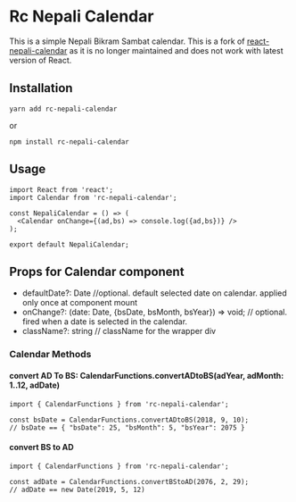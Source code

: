 # Rc Nepali Calendar

This is a simple Nepali Bikram Sambat calendar. This is a fork of [react-nepali-calendar](https://github.com/getaasciesh/React-Nepali-Calendar) as it is no longer maintained and does not work with latest version of React.

## Installation

```yarn add rc-nepali-calendar```

or

```npm install rc-nepali-calendar```

## Usage

```
import React from 'react';
import Calendar from 'rc-nepali-calendar';

const NepaliCalendar = () => (
  <Calendar onChange={(ad,bs) => console.log({ad,bs})} />
);

export default NepaliCalendar;
```

## Props for Calendar component
* defaultDate?: Date //optional. default selected date on calendar. applied only once at component mount
* onChange?: (date: Date, {bsDate, bsMonth, bsYear}) => void; // optional. fired when a date is selected in the calendar.
* className?: string // className for the wrapper div

### Calendar Methods
#### convert AD To BS: CalendarFunctions.convertADtoBS(adYear, adMonth: 1..12, adDate) 
```
import { CalendarFunctions } from 'rc-nepali-calendar';

const bsDate = CalendarFunctions.convertADtoBS(2018, 9, 10);
// bsDate == { "bsDate": 25, "bsMonth": 5, "bsYear": 2075 }
```

#### convert BS to AD
```
import { CalendarFunctions } from 'rc-nepali-calendar';

const adDate = CalendarFunctions.convertBStoAD(2076, 2, 29);
// adDate == new Date(2019, 5, 12)
```





